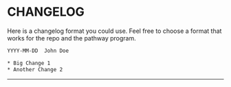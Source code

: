 # CHANGELOG

Here is a changelog format you could use. Feel free to choose a format that works for the repo and the pathway program.

```txt
YYYY-MM-DD  John Doe

* Big Change 1
* Another Change 2
```

---